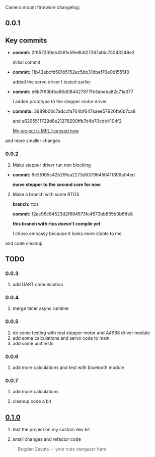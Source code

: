 Camera mount firmware changelog:

## 0.0.1

## Key commits

- **commit:** 2f657200eb456fe59e8b627367af4c75043248e3
  
  initial commit

- **commit:** 11b42ebcfd581b5152ec5bb31dbef76e0b1555f0 
  
  added the servo driver I tested earlier

- **commit:** e6b7f93bfba80d084427877fe3abeba82c71a377
  
  I added prototype  to the stepper motor driver

- **commits:**  3989b00c7adccfa764bf647aaee57926fb6b7ca8 
  
  and  e6295511729d8e21278290ffb7d4b70cdb4104f2
  
  <u>My project is MPL licensed now</u>

and more smaller changes

### 0.0.2

1. Make stepper driver run non blocking  
- **commit:** 9e35165c42b29fea2273d63796456411896a04ed
  
  **move stepper to the second core for now**
2. Make a branch with some RTOS
   
   **branch:**  rtos
   
   **commit:** f2ae96c84523d2f684573fc4673bb855b0b8ffe8
   
   **this branch with rtos doesn't compile yet**
   
   I chose embassy because it looks more stable to me

and code cleanup

## TODO

### 0.0.3

1. add UART comunication

### 0.0.4

1. merge timer async runtime

### 0.0.5

1. do some testing with real stepper motor and A4988 driver module
2. add some calculations and servo code to main
3. add some unit tests


### 0.0.6

1. add more calculations and test with bluetooth module

### 0.0.7

1. add more calculations 

2. cleanup code a bit

## <u>0.1.0</u>

1. test the project on my custom dev kit

2. small changes and refactor code

>  Bogdan Zayats -- your cute stargazer hare
